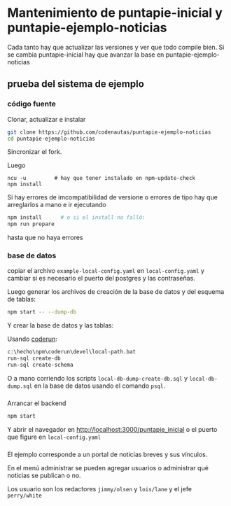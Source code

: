 # Mantenimiento de puntapie-inicial y puntapie-ejemplo-noticias

Cada tanto hay que actualizar las versiones y ver que todo compile bien. 
Si se cambia puntapie-inicial hay que avanzar la base en puntapie-ejemplo-noticias

## prueba del sistema de ejemplo

### código fuente

Clonar, actualizar e instalar

```sh
git clone https://github.com/codenautas/puntapie-ejemplo-noticias
cd puntapie-ejemplo-noticias
```

Sincronizar el fork.

Luego

``` 
ncu -u         # hay que tener instalado en npm-update-check
npm install
```

Si hay errores de imcompatibilidad de versione o errores de tipo hay que arreglarlos a mano e ir ejecutando
```sh
npm install      # o si el install no falló:
npm run prepare
```
hasta que no haya errores

### base de datos

copiar el archivo `example-local-config.yaml` en `local-config.yaml` y cambiar si es necesario el puerto del postgres y las contraseñas. 

Luego generar los archivos de creación de la base de datos y del esquema de tablas:

```sh
npm start -- --dump-db
```

Y crear la base de datos y las tablas:

Usando [coderun](https://github/codenautas/coderun):

```sh
c:\hecho\npm\coderun\devel\local-path.bat
run-sql create-db
run-sql create-schema
```

O a mano corriendo los scripts `local-db-dump-create-db.sql` y `local-db-dump.sql` en la base de datos usando el comando `psql`.

###

Arrancar el backend

```sh
npm start
```

Y abrir el navegador en [http://localhost:3000/puntapie_inicial](http://localhost:3000/puntapie_inicial) o el puerto que figure en `local-config.yaml`

###

El ejemplo corresponde a un portal de noticias breves y sus vínculos. 

En el menú administrar se pueden agregar usuarios o administrar qué noticias se publican o no. 

Los usuario son los redactores `jimmy/olsen` y `lois/lane` y el jefe `perry/white`